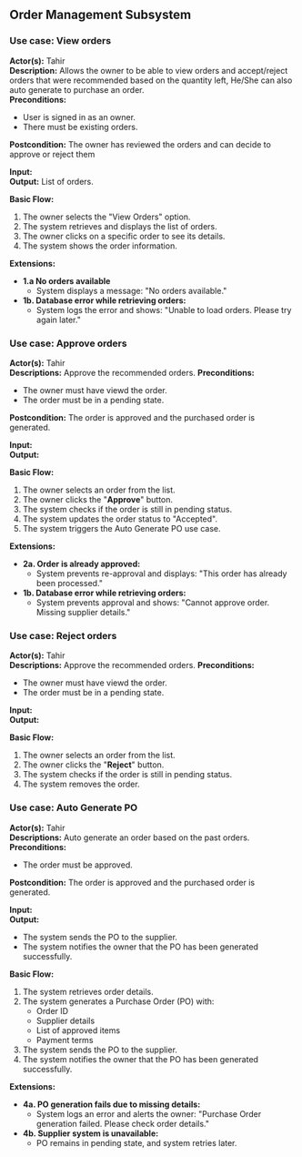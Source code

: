## Order Management Subsystem 

### Use case: View orders

**Actor(s):** Tahir   
**Description:** Allows the owner to be able to view orders and accept/reject orders that were recommended based on the quantity left, He/She can also auto generate to purchase an order.   
**Preconditions:** 
- User is signed in as an owner. 
- There must be existing orders.


**Postcondition:** The owner has reviewed the orders and can decide to approve or reject them    

**Input:**   
**Output:** List of orders.     

**Basic Flow:**
1. The owner selects the "View Orders" option.   
2. The system retrieves and displays the list of orders.   
3. The owner clicks on a specific order to see its details.  
4. The system shows the order information.

**Extensions:**   
- **1.a No orders available**
   - System displays a message: "No orders available."
- **1b. Database error while retrieving orders:**
   - System logs the error and shows: "Unable to load orders. Please try again later."


### Use case: Approve orders

**Actor(s):** Tahir   
**Descriptions:** Approve the recommended orders.
**Preconditions:** 
- The owner must have viewd the order.
- The order must be in a pending state.
  
**Postcondition:** The order is approved and the purchased order is generated.

**Input:**    
**Output:**    

**Basic Flow:**   
1. The owner selects an order from the list.
2. The owner clicks the "**Approve**" button.
3. The system checks if the order is still in pending status.
4. The system updates the order status to "Accepted".
5. The system triggers the Auto Generate PO use case.
   
**Extensions:**   
- **2a. Order is already approved:**
   - System prevents re-approval and displays: "This order has already been processed."
- **1b. Database error while retrieving orders:**
   - System prevents approval and shows: "Cannot approve order. Missing supplier details."
  

### Use case: Reject orders

**Actor(s):** Tahir   
**Descriptions:** Approve the recommended orders.
**Preconditions:** 
- The owner must have viewd the order.
- The order must be in a pending state.  

**Input:**    
**Output:**    

**Basic Flow:**   
1. The owner selects an order from the list.
2. The owner clicks the "**Reject**" button.
3. The system checks if the order is still in pending status.
4. The system removes the order.
   


### Use case: Auto Generate PO

**Actor(s):** Tahir   
**Descriptions:** Auto generate an order based on the past orders.    
**Preconditions:** 
- The order must be approved.
  
**Postcondition:** The order is approved and the purchased order is generated.

**Input:**    
**Output:**
- The system sends the PO to the supplier.
- The system notifies the owner that the PO has been generated successfully.

**Basic Flow:**   
1. The system retrieves order details.
2. The system generates a Purchase Order (PO) with:
   - Order ID
   - Supplier details
   - List of approved items 
   - Payment terms
3. The system sends the PO to the supplier.
4. The system notifies the owner that the PO has been generated successfully.
   
   
**Extensions:**   
- **4a. PO generation fails due to missing details:**
   - System logs an error and alerts the owner: "Purchase Order generation failed. Please check order details."
- **4b. Supplier system is unavailable:**
   - PO remains in pending state, and system retries later.







   

